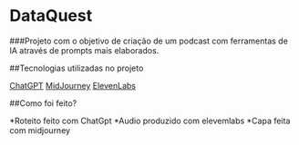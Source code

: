 # DataQuest

###Projeto com o objetivo de criação de um podcast com ferramentas de IA através de prompts mais elaborados.

##Tecnologias utilizadas no projeto

[ChatGPT](chat.openai.com)
[MidJourney](www.midjourney.com)
[ElevenLabs](elevenlabs.io/)

##Como foi feito?

*Roteito feito com ChatGpt
*Audio produzido com elevemlabs
*Capa feita com midjourney
